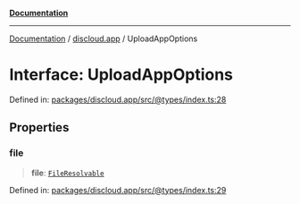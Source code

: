[**Documentation**](../../README.md)

***

[Documentation](../../packages.md) / [discloud.app](../README.md) / UploadAppOptions

# Interface: UploadAppOptions

Defined in: [packages/discloud.app/src/@types/index.ts:28](https://github.com/discloud/discloud.app/blob/ff86a7704bdfa4b9011141068419f0a48ab50b8b/packages/discloud.app/src/@types/index.ts#L28)

## Properties

### file

> **file**: [`FileResolvable`](../type-aliases/FileResolvable.md)

Defined in: [packages/discloud.app/src/@types/index.ts:29](https://github.com/discloud/discloud.app/blob/ff86a7704bdfa4b9011141068419f0a48ab50b8b/packages/discloud.app/src/@types/index.ts#L29)
